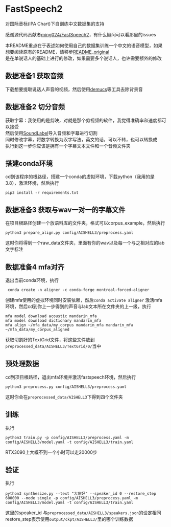# FastSpeech2
对国际音标(IPA Chart)下自训练中文数据集的支持

感谢源代码贡献者[ming024/FastSpeech2](https://github.com/ming024/FastSpeech2)，有什么疑问可以看那里的issues

本README重点在于表述如何使用自己的数据集训练一个中文的语音模型，如果想要阅读原有的README，请移步[README_original](https://github.com/AkiKagura/FastSpeech2/blob/master/README_original.md)  
是在单说话人的基础上进行的修改，如果需要多个说话人，也许需要额外的修改

## 数据准备1 获取音频
下载想要提取说话人声音的视频，然后使用[demucs](https://github.com/facebookresearch/demucs)等工具去除背景音

## 数据准备2 切分音频
获取字幕：我使用的是剪映，对就是那个剪视频的软件，我觉得准确率和速度都可以接受  
然后使用[SoundLabel](https://github.com/kslz/SoundLabel)导入音频和字幕进行切割  
同时修改字幕，将数字转换为汉字写法，英文的话，可以不转，也可以转换成<unk>  
执行到这一步你应该是拥有一个字幕文本文件和一个音频文件夹

## 搭建conda环境
cd到该程序的根路径，搭建一个conda的虚拟环境，下载python（我用的是3.8），激活环境，然后执行
```
pip3 install -r requirements.txt
```

## 数据准备3 获取与wav一对一的字幕文件
在项目根路径创建一个放语料库的文件夹，格式可以corpus_example，然后执行
```
python3 prepare_align.py config/AISHELL3/preprocess.yaml
```
这时你将得到一个raw_data文件夹，里面有你的wav以及每一个与之相对应的lab文字标注

## 数据准备4 mfa对齐
退出当前conda环境，执行
```
 conda create -n aligner -c conda-forge montreal-forced-aligner
```
创建mfa使用的虚拟环境同时安装依赖，然后``conda activate aligner``
激活mfa环境，然后cd到你上一步得到的声音与lab文本所在文件夹的上一级，执行
```
mfa model download acoustic mandarin_mfa
mfa model download dictionary mandarin_mfa
mfa align ~/mfa_data/my_corpus mandarin_mfa mandarin_mfa ~/mfa_data/my_corpus_aligned
```
获取切割好的TextGrid文件，将这些文件放到``preprocessed_data/AISHELL3/TextGrid/0/``当中

## 预处理数据
cd到项目根路径，退出mfa环境并激活fastspeech环境，然后执行
```
python3 preprocess.py config/AISHELL3/preprocess.yaml
```
这时你会在``preprocessed_data/AISHELL3``下得到四个文件夹

## 训练
执行
```
python3 train.py -p config/AISHELL3/preprocess.yaml -m config/AISHELL3/model.yaml -t config/AISHELL3/train.yaml
```
RTX3090上大概不到一个小时可以走20000步

## 验证
执行
```
python3 synthesize.py --text "大家好" --speaker_id 0 --restore_step 600000 --mode single -p config/AISHELL3/preprocess.yaml -m config/AISHELL3/model.yaml -t config/AISHELL3/train.yaml
```
这里的speaker_id 与``preprocessed_data/AISHELL3/speakers.json``的设定相同  
restore_step表示使用``output/ckpt/AISHELL3/``里的哪个训练数据
